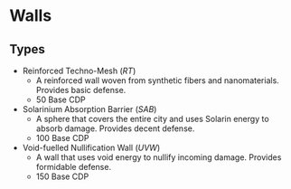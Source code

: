 # Walls
## Types
* Reinforced Techno-Mesh (*RT*)
	* A reinforced wall woven from synthetic fibers and nanomaterials. Provides basic defense.
	* 50 Base CDP
* Solarinium Absorption Barrier (*SAB*)
	* A sphere that covers the entire city and uses Solarin energy to absorb damage. Provides decent defense.
	* 100 Base CDP
* Void-fuelled Nullification Wall (*UVW*)
	* A wall that uses void energy to nullify incoming damage. Provides formidable defense.
	* 150 Base CDP
